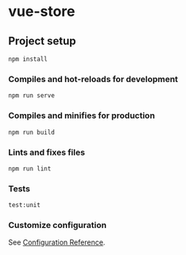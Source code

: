 # vue-store

## Project setup
```
npm install
```

### Compiles and hot-reloads for development
```
npm run serve
```

### Compiles and minifies for production
```
npm run build
```

### Lints and fixes files
```
npm run lint
```

### Tests
```
test:unit
```

### Customize configuration
See [Configuration Reference](https://cli.vuejs.org/config/).
